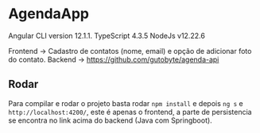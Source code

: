 # AgendaApp

Angular CLI version 12.1.1.
TypeScript 4.3.5
NodeJs v12.22.6

Frontend -> Cadastro de contatos (nome, email) e opção de adicionar foto do contato.
Backend -> https://github.com/gutobyte/agenda-api

## Rodar

Para compilar e rodar o projeto basta rodar `npm install` e depois `ng s` e `http://localhost:4200/`, este é apenas o frontend, a parte de persistencia se encontra no link acima do backend (Java com Springboot).
